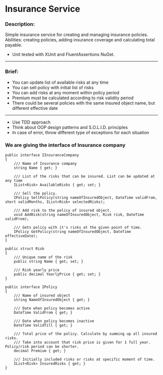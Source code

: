 # Insurance Service


### Description:

Simple insurance service for creating and managing insurance policies. Abilities: creating policies, adding insurance coverage and calculating total payable.

- Unit tested with XUnit and FluentAssertions NuGet.

---

### Brief:

- You can update list of available risks at any time
- You can sell policy with initial list of risks
- You can add risks at any moment within policy period
- Premium must be calculated according to risk validity period
- There could be several policies with the same insured object name, but different effective date
---
- Use TDD approach
- Think about OOP design patterns and S.O.L.I.D. principles
- In case of error, throw different type of exceptions for each situation

### We are giving the interface of Insurance company

``` 
public interface IInsuranceCompany
{
    /// Name of Insurance company
    string Name { get; }

    /// List of the risks that can be insured. List can be updated at any time
    IList<Risk> AvailableRisks { get; set; }
    
    /// Sell the policy.
    IPolicy SellPolicy(string nameOfInsuredObject, DateTime validFrom, short validMonths, IList<Risk> selectedRisks);
    
    /// Add risk to the policy of insured object.
    void AddRisk(string nameOfInsuredObject, Risk risk, DateTime validFrom);

    /// Gets policy with it's risks at the given point of time.
    IPolicy GetPolicy(string nameOfInsuredObject, DateTime effectiveDate);
}

public struct Risk 
{
    /// Unique name of the risk
    public string Name { get; set; }

    /// Risk yearly price
    public decimal YearlyPrice { get; set; }
}

public interface IPolicy 
{
    /// Name of insured object
    string NameOfInsuredObject { get; }
    
    /// Date when policy becomes active
    DateTime ValidFrom { get; }
    
    /// Date when policy becomes inactive
    DateTime ValidTill { get; }

    /// Total price of the policy. Calculate by summing up all insured risks.
    /// Take into account that risk price is given for 1 full year. Policy/risk period can be shorter.
    decimal Premium { get; }

    /// Initially included risks or risks at specific moment of time.
    IList<Risk> InsuredRisks { get; }
}
```
